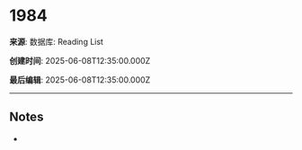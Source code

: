 # 1984

**来源**: 数据库: Reading List

**创建时间**: 2025-06-08T12:35:00.000Z

**最后编辑**: 2025-06-08T12:35:00.000Z

---

## Notes

- 
